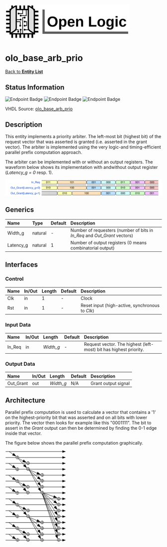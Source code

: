 <img src="../Logo.png" alt="Logo" width="400">

# olo_base_arb_prio

[Back to **Entity List**](../EntityList.md)

## Status Information

![Endpoint Badge](https://img.shields.io/endpoint?url=https://storage.googleapis.com/open-logic-badges/coverage/olo_base_arb_prio.json?cacheSeconds=0) ![Endpoint Badge](https://img.shields.io/endpoint?url=https://storage.googleapis.com/open-logic-badges/branches/olo_base_arb_prio.json?cacheSeconds=0) ![Endpoint Badge](https://img.shields.io/endpoint?url=https://storage.googleapis.com/open-logic-badges/issues/olo_base_arb_prio.json?cacheSeconds=0)

VHDL Source: [olo_base_arb_prio](../../src/base/vhdl/olo_base_arb_prio.vhd)

## Description

This entity implements a priority arbiter. The left-most bit (highest bit) of the request vector that was asserted is granted (i.e. asserted in the grant  vector). The arbiter is implemented using the very logic-and timing-efficient parallel prefix computation approach.

The arbiter can be implemented with or without an output registers. The waveform below shows its implementation with andwithout output register (*Latency\_g = 0* resp. 1).

![Waveform](./arb/olo_base_arb_prio_example.svg)

## Generics

| Name      | Type    | Default | Description                                                  |
| :-------- | :------ | ------- | :----------------------------------------------------------- |
| Width_g   | natural | -       | Number of requesters (number of bits in *In_Req* and *Out_Grant* vectors) |
| Latency_g | natural | 1       | Number of output registers (0 means combinatorial output)    |

## Interfaces

### Control

| Name | In/Out | Length | Default | Description                                     |
| :--- | :----- | :----- | ------- | :---------------------------------------------- |
| Clk  | in     | 1      | -       | Clock                                           |
| Rst  | in     | 1      | -       | Reset input (high-active, synchronous to *Clk*) |

### Input Data

| Name   | In/Out | Length    | Default | Description                                                  |
| :----- | :----- | :-------- | ------- | :----------------------------------------------------------- |
| In_Req | in     | *Width_g* | -       | Request vector. The highest (left-most) bit has highest priority. |

### Output Data

| Name      | In/Out | Length    | Default | Description         |
| :-------- | :----- | :-------- | ------- | :------------------ |
| Out_Grant | out    | *Width_g* | N/A     | Grant output signal |

## Architecture

Parallel prefix computation is used to calculate a vector that contains a '1' on the highest-priority bit that was asserted and on all bits with lower priority. The vector then looks for example like this "0001111". The bit to assert in the *Grant* output can then be determined by finding the 0-1 edge inside that vector.

The figure below shows the parallel prefix computation graphically.

![PPC-Algorithm](./arb/olo_base_arb_prio_ppc.png)



